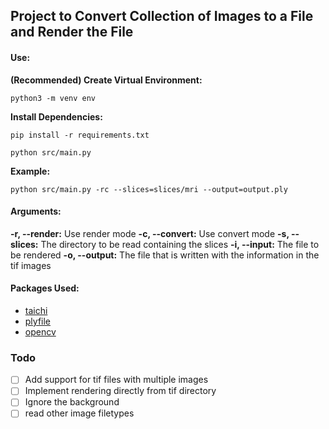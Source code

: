 ## Project to Convert Collection of Images to a File and Render the File

#### Use:
**(Recommended) Create Virtual Environment:**
```
python3 -m venv env
```
**Install Dependencies:**
```
pip install -r requirements.txt
```
```
python src/main.py
```
**Example:**
```
python src/main.py -rc --slices=slices/mri --output=output.ply
```

#### Arguments:
**-r, --render:** Use render mode
**-c, --convert:** Use convert mode
**-s, --slices:** The directory to be read containing the slices
**-i, --input:** The file to be rendered
**-o, --output:** The file that is written with the information in the tif images

#### Packages Used:
* [taichi](https://github.com/taichi-dev/taichi)
* [plyfile](https://github.com/dranjan/python-plyfile)
* [opencv](https://github.com/opencv/opencv-python)

### Todo
* [ ] Add support for tif files with multiple images
* [ ] Implement rendering directly from tif directory
* [ ] Ignore the background
* [ ] read other image filetypes
